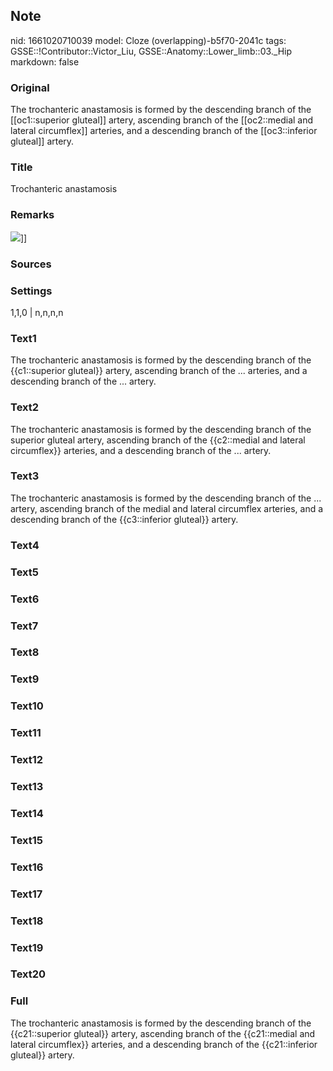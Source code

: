 ## Note
nid: 1661020710039
model: Cloze (overlapping)-b5f70-2041c
tags: GSSE::!Contributor::Victor_Liu, GSSE::Anatomy::Lower_limb::03._Hip
markdown: false

### Original
The trochanteric anastamosis is formed by the descending branch of
the [[oc1::superior gluteal]] artery, ascending branch of the
[[oc2::medial and lateral circumflex]] arteries, and a descending
branch of the [[oc3::inferior gluteal]] artery.

### Title
Trochanteric anastamosis

### Remarks
<img src="h0nNVeC-CmIacXQ.JXIG7g.png">]]

### Sources


### Settings
1,1,0 | n,n,n,n

### Text1
The trochanteric anastamosis is formed by the descending branch of
the {{c1::superior gluteal}} artery, ascending branch of the ...
arteries, and a descending branch of the ... artery.

### Text2
The trochanteric anastamosis is formed by the descending branch of
the superior gluteal artery, ascending branch of the {{c2::medial
and lateral circumflex}} arteries, and a descending branch of the
... artery.

### Text3
The trochanteric anastamosis is formed by the descending branch of
the ... artery, ascending branch of the medial and lateral
circumflex arteries, and a descending branch of the {{c3::inferior
gluteal}} artery.

### Text4


### Text5


### Text6


### Text7


### Text8


### Text9


### Text10


### Text11


### Text12


### Text13


### Text14


### Text15


### Text16


### Text17


### Text18


### Text19


### Text20


### Full
The trochanteric anastamosis is formed by the descending branch of
the {{c21::superior gluteal}} artery, ascending branch of the
{{c21::medial and lateral circumflex}} arteries, and a descending
branch of the {{c21::inferior gluteal}} artery.
